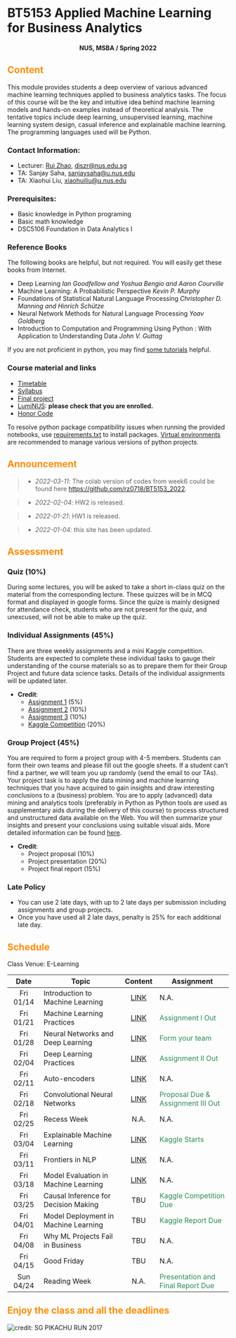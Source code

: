 # BT5153 Applied Machine Learning for Business Analytics

#### <center>NUS, MSBA / Spring 2022</center>

## <font color='DarkOrange'>Content</font>

This module provides students a deep overview of various advanced machine learning techniques applied to business analytics tasks. The focus of this course will be the key and intuitive idea behind machine learning models and hands-on examples instead of theoretical analysis. The tentative topics include deep learning, unsupervised learning, machine learning system design, casual inference and explainable machine learning. The programming languages used will be Python.

### Contact Information:

- Lecturer: [Rui Zhao](https://rzntu.github.io), [diszr@nus.edu.sg](mailto:diszr@nus.edu.sg)
- TA: Sanjay Saha, [sanjaysaha@u.nus.edu](mailto:sanjaysaha@u.nus.edu)
- TA: Xiaohui Liu, [xiaohuiliu@u.nus.edu](mailto:xiaohuiliu@u.nus.edu)

### Prerequisites:

- Basic knowledge in Python programing
- Basic math knowledge
- DSC5106 Foundation in Data Analytics I

### Reference Books

The following books are helpful, but not required. You will easily get these books from Internet.

- Deep Learning *Ian Goodfellow and Yoshua Bengio and Aaron Courville*
- Machine Learning: A Probabilistic Perspective *Kevin P. Murphy*
- Foundations of Statistical Natural Language Processing *Christopher D. Manning and Hinrich Schütze*
- Neural Network Methods for Natural Language Processing *Yoav Goldberg*
- Introduction to Computation and Programming Using Python : With Application to Understanding Data *John V. Guttag* 

If you are not proficient in python, you may find [some tutorials](material/coding.md) helpful.

### Course material and links

- [Timetable](#schedule)
- [Syllabus](material/syllabus.md)
- [Final project](project/project.md)
- [LumiNUS](https://luminus.nus.edu.sg/): **please check that you are enrolled.**
- [Honor Code](honorcode.md)

To resolve python package compatibility issues when running the provided notebooks, use [requirements.txt](material/requirements.txt) to install packages. [Virtual environments](https://docs.python-guide.org/dev/virtualenvs/#:~:text=virtualenv%20is%20a%20tool%20to,standalone%2C%20in%20place%20of%20Pipenv) are recommended to manage various versions of python projects.


## <font color='DarkOrange'>Announcement</font>

> - *2022-03-11*: The colab version of codes from week6 could be found here https://github.com/rz0718/BT5153_2022.

> - *2022-02-04*: HW2 is released.

> - *2022-01-21*: HW1 is released.

> - *2022-01-04*: this site has been updated.

## <font color='DarkOrange'>Assessment</font>

### Quiz (10%)

During some lectures, you will be asked to take a short in-class quiz on the material from the corresponding lecture. These quizzes will be in MCQ format and displayed in google forms. Since the quize is mainly designed for attendance check, students who are not present for the quiz, and unexcused, will not be able to make up the quiz.

### Individual Assignments (45%)

There are three weekly assignments and a mini Kaggle competition. Students are expected to complete these individual tasks to gauge their understanding of the course materials so as to prepare them for their Group Project and future data science tasks. Details of the individual assignments will be updated later.

- **Credit**:
  * [Assignment 1](code/HW1.zip)  (5%)
  * [Assignment 2](code/HW2.zip) (10%)
  * [Assignment 3](code/HW3.zip) (10%)
  * [Kaggle Competition](material/kaggle.md) (20%)

### Group Project (45%)

You are required to form a project group with 4-5 members. Students can form their own teams and please fill out the google sheets. If a student can’t find a partner, we will team you up randomly (send the email to our TAs). Your project task is to apply the data mining and machine learning techniques that you have acquired to gain insights and draw interesting conclusions to a (business) problem. You are to apply (advanced) data mining and analytics tools (preferably in Python as Python tools are used as supplementary aids during the delivery of this course) to process structured and unstructured data available on the Web. You will then summarize your insights and present your conclusions using suitable visual aids. More detailed information can be found [here](project/project.md).

- **Credit**:
  * Project proposal (10%) 
  * Project presentation (20%)
  * Project final report (15%)

### Late Policy

* You can use 2 late days, with up to 2 late days per submission including assignments and group projects.
* Once you have used all 2 late days, penalty is 25% for each additional late day. 

## <font color='DarkOrange'>Schedule</font>

Class Venue: E-Learning

**Date** |	**Topic** |	**Content** | **Assignment**
:----:  | ------- | :----: | ---------------
Fri 01/14 | Introduction to Machine Learning | [LINK](note/blogs01.md) | N.A.
Fri 01/21 | Machine Learning Practices | [LINK](note/blogs02.md) | <font color='SeaGreen'>Assignment I Out</font>
Fri 01/28 | Neural Networks and Deep Learning | [LINK](note/blogs03.md) |  <font color='SeaGreen'>Form your team</font>
Fri 02/04 | Deep Learning Practices | [LINK](note/blogs04.md) | <font color='SeaGreen'>Assignment II Out</font>
Fri 02/11 | Auto-encoders | [LINK](note/blogs05.md) | N.A.
Fri 02/18 | Convolutional Neural Networks| [LINK](note/blogs06.md)  |<font color='SeaGreen'>Proposal Due & Assignment III Out</font>
Fri 02/25 | Recess Week | N.A. |  N.A.
Fri 03/04 | Explainable Machine Learning | [LINK](note/blogs07.md)| <font color='SeaGreen'>Kaggle Starts</font>
Fri 03/11 | Frontiers in NLP | [LINK](note/blogs08.md) | N.A.
Fri 03/18 | Model Evaluation in Machine Learning | [LINK](note/blogs09.md) | N.A.
Fri 03/25 | Causal Inference for Decision Making | TBU | <font color='SeaGreen'>Kaggle Competition Due</font>
Fri 04/01 | Model Deployment in Machine Learning | TBU  | <font color='SeaGreen'>Kaggle Report Due</font>
Fri 04/08 | Why ML Projects Fail in Business | TBU | N.A.
Fri 04/15 | Good Friday | TBU | N.A.
Sun 04/24 | Reading Week | N.A. | <font color='SeaGreen'>Presentation and Final Report Due</font>
    
## <font color='DarkOrange'>Enjoy the class and all the deadlines</font>

![credit: SG PIKACHU RUN 2017](img/PIKA.jpg)